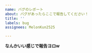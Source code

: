 ```yaml
---
name: バグのレポート
about: バグがあったらここで報告してください！
title: ''
labels: bug
assignees: MelonKun2525

---
```


**なんかいい感じで報告ヨロw**
